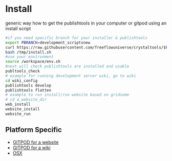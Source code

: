 # Install

generic way how to get the publishtools in your computer or gitpod using an install script

```bash
#if you need specific branch for your installer & publishtools
export PBRANCH=development_scriptsnew
curl https://raw.githubusercontent.com/freeflowuniverse/crystaltools/$PBRANCH/install.sh > /tmp/install.sh
bash /tmp/install.sh
#use your environment
source /workspace/env.sh
#next will check publishtools are installed and usable
publtools_check
# example for running development server wiki, go to wiki
cd wiki_config
publishtools develop
publishtools flatten 
# example to run install/run website based on gridsome
# cd a_website_dir
web_install
website_install
website_run
```

## Platform Specific

- [GITPOD for a website](install_gitpod_website)
- [GITPOD for a wiki](install_gitpod_wiki)
- [OSX](install_osx)